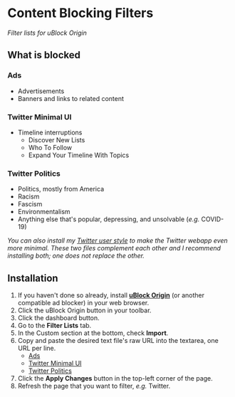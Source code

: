 # Content Blocking Filters
*Filter lists for uBlock Origin*

## What is blocked

### Ads
- Advertisements
- Banners and links to related content

### Twitter Minimal UI
- Timeline interruptions
    - Discover New Lists
    - Who To Follow
    - Expand Your Timeline With Topics 

### Twitter Politics
- Politics, mostly from America
- Racism
- Fascism
- Environmentalism
- Anything else that's popular, depressing, and unsolvable (*e.g.* COVID-19)

*You can also install my [Twitter user style](https://github.com/Aldaviva/userstyles/raw/master/styles/twitter.user.css) to make the Twitter webapp even more minimal. These two files complement each other and I recommend installing both; one does not replace the other.*

## Installation
1. If you haven't done so already, install [**uBlock Origin**](https://github.com/gorhill/uBlock/#installation) (or another compatible ad blocker) in your web browser.
1. Click the uBlock Origin button in your toolbar.
1. Click the dashboard button.
1. Go to the **Filter Lists** tab.
1. In the Custom section at the bottom, check **Import**.
1. Copy and paste the desired text file's raw URL into the textarea, one URL per line.
    - [Ads](https://raw.githubusercontent.com/Aldaviva/content-blocking-filters/master/filters/ads.txt)
    - [Twitter Minimal UI](https://raw.githubusercontent.com/Aldaviva/content-blocking-filters/master/filters/twitter-minimal-ui.txt)
    - [Twitter Politics](https://raw.githubusercontent.com/Aldaviva/content-blocking-filters/master/filters/twitter-politics.txt)
1. Click the **Apply Changes** button in the top-left corner of the page.
1. Refresh the page that you want to filter, *e.g.* Twitter.
